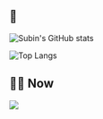 🐢 
-

![Subin's GitHub stats](https://github-readme-stats.vercel.app/api?username=subi930&show_icons=true&theme=synthwave)

![Top Langs](https://github-readme-stats.vercel.app/api/top-langs/?username=subi930&layout=compact)

👩‍💻 Now
- 
<img src="https://img.shields.io/badge/spring-6DB33F.svg?style=for-the-badge&logo=spring&logoColor=white" />
